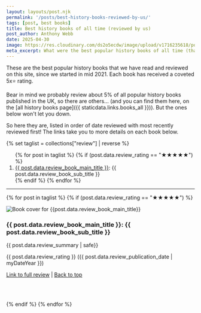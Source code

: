 ```yaml
---
layout: layouts/post.njk
permalink: '/posts/best-history-books-reviewed-by-us/'
tags: [post, best books]
title: Best history books of all time (reviewed by us)
post_author: Anthony Webb
date: 2025-04-30
image: https://res.cloudinary.com/ds2o5ecdw/image/upload/v1716235618/posts/ThirdAnniversary.jpg
meta_excerpt: What were the best popular history books of all time (that have been reviewed by us)? Here are our favourites.
---
```


These are the best popular history books that we have read and reviewed on this site, since we started in mid 2021. Each book has received a coveted 5x⭐ rating.

Bear in mind we probably review about 5% of all popular history books published in the UK, so there are others... (and you can find them here, on the [all history books page]({{ staticdata.links.books_all }})). But the ones below won't let you down.

So here they are, listed in order of date reviewed with most recently reviewed first! The links take you to more details on each book below.

{% set taglist = collections["review"] | reverse %}

<ol>
{% for post in taglist %}
{% if (post.data.review_rating == "★★★★★") %}
<li><a href="#{{ post.data.review_book_main_title }}">{{ post.data.review_book_main_title }}</a>: {{ post.data.review_book_sub_title }}</li>
{% endif %}
{% endfor %}
</ol>

<hr>

{% for post in taglist %}
{% if (post.data.review_rating == "★★★★★") %}

<div class="grid_post_container grid_post_review summary_text fix-children pad-top-10" id="{{ post.data.review_book_main_title }}">
<img loading="lazy" class="grid_post_bookimage" src="{{post.data.review_book_image_small_url | replace("upload/","upload/f_auto/")}}" alt="Book cover for {{post.data.review_book_main_title}}">
<h3 class="grid_post_title">{{ post.data.review_book_main_title }}: {{ post.data.review_book_sub_title }}</h3>
<p class="pad-top-20"> {{ post.data.review_summary | safe}}</p>
<p> {{ post.data.review_rating }} ({{ post.data.review_publication_date | myDateYear }})</p>
<p> <a href="{{ post.url }}">Link to full review</a> | <a href="#booklist">Back to top</a></p>
</div>
<br>
<br>

{% endif %}
{% endfor %}
